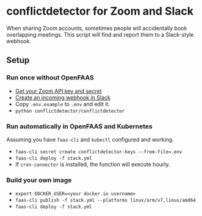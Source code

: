 # conflictdetector for Zoom and Slack
When sharing Zoom accounts, sometimes people will accidentally book overlapping
meetings. This script will find and report them to a Slack-style webhook.

## Setup
### Run once without OpenFAAS
* [Get your Zoom API key and secret](https://devforum.zoom.us/t/finding-your-api-key-secret-credentials-in-marketplace/3471)
* [Create an incoming webhook in Slack](https://api.slack.com/messaging/webhooks)
* Copy `.env.example` to `.env` and edit it.
* `python conflictdetector/conflictdetector`

### Run automatically in OpenFAAS and Kubernetes
Assuming you have `faas-cli` and `kubectl` configured and working.
* `faas-cli secret create conflictdetector-keys --from-file=.env`
* `faas-cli deploy -f stack.yml`
* If `cron-connector` is installed, the function will execute hourly.

### Build your own image
* `export DOCKER_USER=<your docker.io username>`
* `faas-cli publish -f stack.yml --platforms linux/arm/v7,linux/amd64`
* `faas-cli deploy -f stack.yml`
